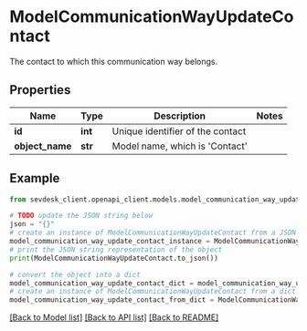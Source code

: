 # ModelCommunicationWayUpdateContact

The contact to which this communication way belongs.

## Properties

Name | Type | Description | Notes
------------ | ------------- | ------------- | -------------
**id** | **int** | Unique identifier of the contact | 
**object_name** | **str** | Model name, which is &#39;Contact&#39; | 

## Example

```python
from sevdesk_client.openapi_client.models.model_communication_way_update_contact import ModelCommunicationWayUpdateContact

# TODO update the JSON string below
json = "{}"
# create an instance of ModelCommunicationWayUpdateContact from a JSON string
model_communication_way_update_contact_instance = ModelCommunicationWayUpdateContact.from_json(json)
# print the JSON string representation of the object
print(ModelCommunicationWayUpdateContact.to_json())

# convert the object into a dict
model_communication_way_update_contact_dict = model_communication_way_update_contact_instance.to_dict()
# create an instance of ModelCommunicationWayUpdateContact from a dict
model_communication_way_update_contact_from_dict = ModelCommunicationWayUpdateContact.from_dict(model_communication_way_update_contact_dict)
```
[[Back to Model list]](../README.md#documentation-for-models) [[Back to API list]](../README.md#documentation-for-api-endpoints) [[Back to README]](../README.md)


